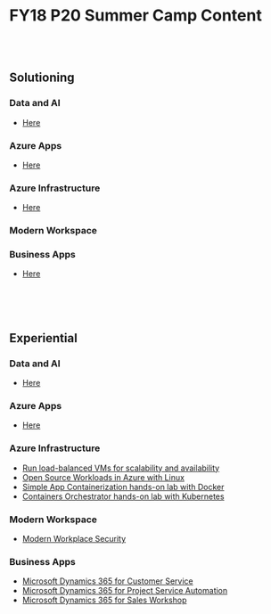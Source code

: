 # FY18 P20 Summer Camp Content

<br>
<br>


## Solutioning
### Data and AI
 - [Here](./DataAi/)

### Azure Apps
 - [Here](https://1drv.ms/w/s!ApNjXNBDMrWt2zNEDRjyKEpH1Lgm)

### Azure Infrastructure
 - [Here](./AzureIaaS/solutioning.html)

### Modern Workspace

### Business Apps
 - [Here](./BusinessApps/solutioning-scenario.pdf)

<br>
<br>
<br>

## Experiential
### Data and AI
 - [Here](https://github.com/chmitch/p20camp-dataandai)

### Azure Apps
 - [Here](https://1drv.ms/b/s!ApNjXNBDMrWt2zQbDuj6I_6WHZnR)

### Azure Infrastructure
 - [Run load-balanced VMs for scalability and availability](./AzureIaaS/SingleRegionHALab/)
 - [Open Source Workloads in Azure with Linux](./AzureIaaS/AzureOSS/)
 - [Simple App Containerization hands-on lab with Docker](./AzureIaaS/SimpleContainers/)
 - [Containers Orchestrator hands-on lab with Kubernetes](./AzureIaaS/KubernetesContainers/)
 
### Modern Workspace
 - [Modern Workplace Security](./ModernWorkplace/security/readme.md)

### Business Apps
 - [Microsoft Dynamics 365 for Customer Service](./BusinessApps/customer-service.pdf)
 - [Microsoft Dynamics 365 for Project Service Automation](./BusinessApps/project-service-automation.pdf)
 - [Microsoft Dynamics 365 for Sales Workshop](./BusinessApps/sales-workshop.pdf)